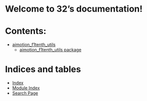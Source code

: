 <!-- 32 documentation master file, created by
sphinx-quickstart on Thu Feb  8 13:25:23 2024.
You can adapt this file completely to your liking, but it should at least
contain the root `toctree` directive. -->

# Welcome to 32’s documentation!

# Contents:

* [aimotion_f1tenth_utils](modules.md)
  * [aimotion_f1tenth_utils package](aimotion_f1tenth_utils.md)

# Indices and tables

* [Index](genindex.md)
* [Module Index](py-modindex.md)
* [Search Page](search.md)
